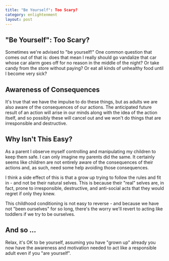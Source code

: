 ```yaml
---
title: "Be Yourself": Too Scary?
category: enlightenment
layout: post
---
```


## "Be Yourself": Too Scary?

Sometimes we're advised to "be yourself!"  One common question that comes out of that
is: does that mean I really should go vandalize that car whose car alarm goes off
for no reason in the middle of the night?  Or take candy from the store without
paying?  Or eat all kinds of unhealthy food until I become very sick?

## Awareness of Consequences

It's true that we have the impulse to do these things, but as adults we are also aware
of the consequences of our actions.  The anticipated future result of an action will
arise in our minds along with the idea of the action itself, and so possibly these
will cancel out and we won't do things that are irresponsible and destructive.

## Why Isn't This Easy?

As a parent I observe myself controlling and manipulating my children to keep them
safe.  I can only imagine my parents did the same.  It certainly seems like children
are not entirely aware of the consequences of their actions and, as such, need some
help avoiding those consequences.

I think a side effect of this is that a grow up trying to follow the rules and fit
in - and not be their natural selves.  This is because their "real" selves are, in
fact, prone to irresponsible, destructive, and anti-social acts that they would
regret if only they knew.

This childhood conditioning is not easy to reverse - and because we have not
"been ourselves" for so long, there's the worry we'll revert to acting like toddlers
if we try to be ourselves.

## And so ...

Relax, it's OK to be yourself, assuming you have "grown up" already you now have
the awareness and motivation needed to act like a responsible adult even if you
"are yourself".


